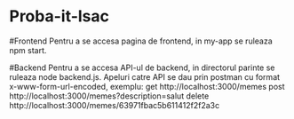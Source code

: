 # Proba-it-lsac

#Frontend
Pentru a se accesa pagina de frontend, in my-app se ruleaza npm start.

#Backend
Pentru a se accesa API-ul de backend, in directorul parinte se ruleaza node backend.js.
Apeluri catre API se dau prin postman cu format x-www-form-url-encoded, exemplu:
get http://localhost:3000/memes
post http://localhost:3000/memes?description=salut
delete http://localhost:3000/memes/63971fbac5b611412f2f2a3c